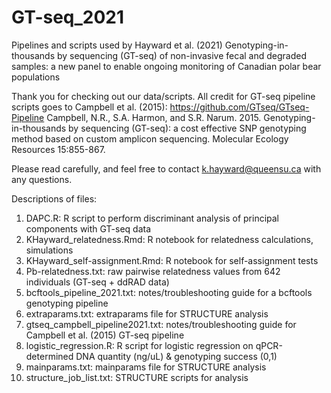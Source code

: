 # GT-seq_2021
Pipelines and scripts used by Hayward et al. (2021) 
Genotyping-in-thousands by sequencing (GT-seq) of non-invasive fecal and degraded samples:  a new panel to enable ongoing monitoring of Canadian polar bear populations

Thank you for checking out our data/scripts. 
All credit for GT-seq pipeline scripts goes to Campbell et al. (2015): https://github.com/GTseq/GTseq-Pipeline
Campbell, N.R., S.A. Harmon, and S.R. Narum. 2015. Genotyping-in-thousands by sequencing (GT-seq): a cost effective SNP genotyping method based on custom amplicon sequencing. Molecular Ecology Resources 15:855-867.

Please read carefully, and feel free to contact k.hayward@queensu.ca with any questions. 

Descriptions of files:
1. DAPC.R: R script to perform discriminant analysis of principal components with GT-seq data
2. KHayward_relatedness.Rmd: R notebook for relatedness calculations, simulations
3. KHayward_self-assignment.Rmd: R notebook for self-assignment tests
4. Pb-relatedness.txt: raw pairwise relatedness values from 642 individuals (GT-seq + ddRAD data) 
5. bcftools_pipeline_2021.txt: notes/troubleshooting guide for a bcftools genotyping pipeline
6. extraparams.txt: extraparams file for STRUCTURE analysis
7. gtseq_campbell_pipeline2021.txt: notes/troubleshooting guide for Campbell et al. (2015) GT-seq pipeline 
8. logistic_regression.R: R script for logistic regression on qPCR-determined DNA quantity (ng/uL) & genotyping success (0,1)
9. mainparams.txt: mainparams file for STRUCTURE analysis
10. structure_job_list.txt: STRUCTURE scripts for analysis 
